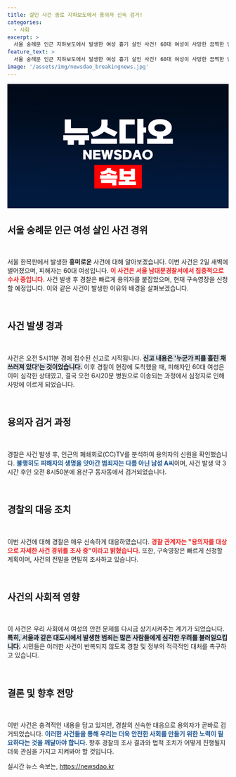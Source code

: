 ```yaml
---
title: 살인 사건 종로 지하보도에서 용의자 신속 검거!
categories:
  - 사회
excerpt: >
  서울 숭례문 인근 지하보도에서 발생한 여성 흉기 살인 사건! 60대 여성이 사망한 끔찍한 범죄의 용의자 A씨는 사건 발생 3시간 만에 긴급체포, 경찰 조사가 진행 중이다.
feature_text: >
  서울 숭례문 인근 지하보도에서 발생한 여성 흉기 살인 사건! 60대 여성이 사망한 끔찍한 범죄의 용의자 A씨는 사건 발생 3시간 만에 긴급체포, 경찰 조사가 진행 중이다.
image: '/assets/img/newsdao_breakingnews.jpg'
---
```


<p><img src="/assets/img/newsdao_breakingnews.jpg" alt="cryptoinkorea 속보" /></p>

<h2 data-ke-size="size26">서울 숭례문 인근 여성 살인 사건 경위</h2>

<p data-ke-size="size16">&nbsp;</p>

<p>서울 한복판에서 발생한 <b>흥미로운</b> 사건에 대해 알아보겠습니다. 이번 사건은 2일 새벽에 벌어졌으며, 피해자는 60대 여성입니다. <b><span style="color: #ee2323;">이 사건은 서울 남대문경찰서에서 집중적으로 수사 중입니다.</span></b> 사건 발생 후 경찰은 빠르게 용의자를 붙잡았으며, 현재 구속영장을 신청할 예정입니다. 이와 같은 사건이 발생한 이유와 배경을 살펴보겠습니다.</p>

<p data-ke-size="size16">&nbsp;</p>

<h2 data-ke-size="size26">사건 발생 경과</h2>

<p data-ke-size="size16">&nbsp;</p>

<p>사건은 오전 5시11분 경에 접수된 신고로 시작됩니다. <b><span style="background-color: #21538527;">신고 내용은 '누군가 피를 흘린 채 쓰러져 있다'는 것이었습니다.</span></b> 이후 경찰이 현장에 도착했을 때, 피해자인 60대 여성은 이미 심각한 상태였고, 결국 오전 6시20분 병원으로 이송되는 과정에서 심정지로 인해 사망에 이르게 되었습니다.</p>

<p data-ke-size="size16">&nbsp;</p>

<h2 data-ke-size="size26">용의자 검거 과정</h2>

<p data-ke-size="size16">&nbsp;</p>

<p>경찰은 사건 발생 후, 인근의 폐쇄회로(CC)TV를 분석하여 용의자의 신원을 확인했습니다. <b><span style="color: #1a5490;">불행히도 피해자의 생명을 앗아간 범죄자는 다름 아닌 남성 A씨</span></b>이며, 사건 발생 약 3시간 후인 오전 8시50분에 용산구 동자동에서 검거되었습니다.</p>

<p data-ke-size="size16">&nbsp;</p>

<h2 data-ke-size="size26">경찰의 대응 조치</h2>

<p data-ke-size="size16">&nbsp;</p>

<p>이번 사건에 대해 경찰은 매우 신속하게 대응하였습니다. <b><span style="color: #ee2323;">경찰 관계자는 "용의자를 대상으로 자세한 사건 경위를 조사 중"이라고 밝혔습니다.</span></b> 또한, 구속영장은 빠르게 신청할 계획이며, 사건의 전말을 면밀히 조사하고 있습니다.</p>

<p data-ke-size="size16">&nbsp;</p>

<h2 data-ke-size="size26">사건의 사회적 영향</h2>

<p data-ke-size="size16">&nbsp;</p>

<p>이 사건은 우리 사회에서 여성의 안전 문제를 다시금 상기시켜주는 계기가 되었습니다. <b><span style="background-color: #21538527;">특히, 서울과 같은 대도시에서 발생한 범죄는 많은 사람들에게 심각한 우려를 불러일으킵니다.</span></b> 시민들은 이러한 사건이 반복되지 않도록 경찰 및 정부의 적극적인 대처를 촉구하고 있습니다.</p>

<p data-ke-size="size16">&nbsp;</p>

<h2 data-ke-size="size26">결론 및 향후 전망</h2>

<p data-ke-size="size16">&nbsp;</p>

<p>이번 사건은 충격적인 내용을 담고 있지만, 경찰의 신속한 대응으로 용의자가 곧바로 검거되었습니다. <b><span style="color: #1a5490;">이러한 사건들을 통해 우리는 더욱 안전한 사회를 만들기 위한 노력이 필요하다는 것을 깨달아야 합니다.</span></b> 향후 경찰의 조사 결과와 법적 조치가 어떻게 진행될지 더욱 관심을 가지고 지켜봐야 할 것입니다.</p>
실시간 뉴스 속보는, <a href="https://newsdao.kr" rel="dofollow">https://newsdao.kr</a>


